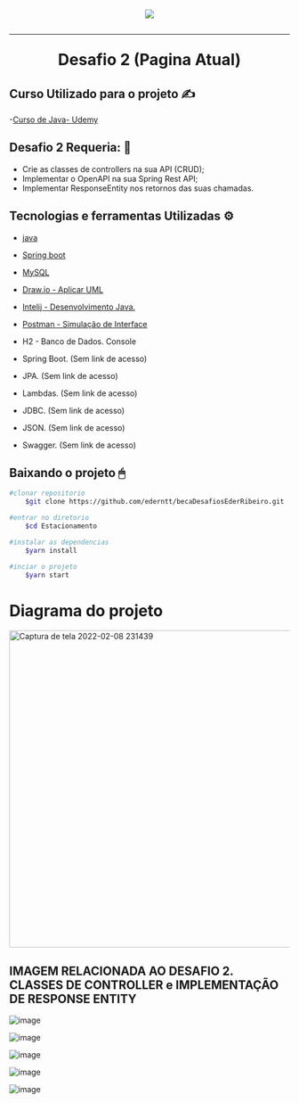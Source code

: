 

<h1 align= "center"> 
<img src="https://ik.imagekit.io/gzogywm8vya/banner_estacionamento_rqqeoyAahE.jpg?ik-sdk-version=javascript-1.4.3&updatedAt=1642687192657.png"
</h1> 

---

Desafio 2 (Pagina Atual)

## Curso Utilizado para o projeto ✍
-[Curso de Java- Udemy](https://nttdatalearn.udemy.com/course/fundamentos-de-programacao-com-java/learn/lecture/5740792#overview)


## Desafio 2 Requeria: 🤖
- Crie as classes de controllers na sua API (CRUD);
- Implementar o OpenAPI na sua Spring Rest API;
- Implementar ResponseEntity nos retornos das suas chamadas.


## Tecnologias e ferramentas Utilizadas ⚙
- [java](https://www.java.com/pt-BR/)
- [Spring boot](https://spring.io/projects/spring-boot)
- [MySQL](https://www.mysql.com/products/workbench/)
- [Draw.io - Aplicar UML](https://drawio.bbva.com/)
- [Intelij - Desenvolvimento Java.](https://www.jetbrains.com/pt-br/idea/) 
- [Postman - Simulação de Interface](https://www.postman.com/)

- H2 - Banco de Dados. Console
- Spring Boot. (Sem link de acesso)
- JPA. (Sem link de acesso)
- Lambdas. (Sem link de acesso)
- JDBC. (Sem link de acesso)
- JSON. (Sem link de acesso)
- Swagger. (Sem link de acesso)

## Baixando o projeto 🖱

```bash
#clonar repositorio
    $git clone https://github.com/ederntt/becaDesafiosEderRibeiro.git

#entrar no diretorio
    $cd Estacionamento

#instalar as dependencias
    $yarn install

#inciar o projeto
    $yarn start
```




# Diagrama do projeto
<img width="569" alt="Captura de tela 2022-02-08 231439" src="https://user-images.githubusercontent.com/98030629/153108995-a1dda8d0-227d-444d-959b-438a838ed661.png">


## IMAGEM RELACIONADA AO DESAFIO 2. CLASSES DE CONTROLLER e IMPLEMENTAÇÃO DE RESPONSE ENTITY


![image](https://user-images.githubusercontent.com/98030629/151431932-f99c8667-0041-4113-8241-370986f8b195.png)

![image](https://user-images.githubusercontent.com/98030629/151431989-d38e23b2-d0cf-4f49-be7d-2d432cc03f62.png)

![image](https://user-images.githubusercontent.com/98030629/151432197-075b909a-f0f7-48a3-a677-b7b6fe624179.png)

![image](https://user-images.githubusercontent.com/98030629/151432264-9c0650d1-5eac-4187-8f62-ec84fcc4078a.png)

![image](https://user-images.githubusercontent.com/98030629/151432357-4f7bf6a9-186c-423b-bdc5-dfd2296a50b4.png)
